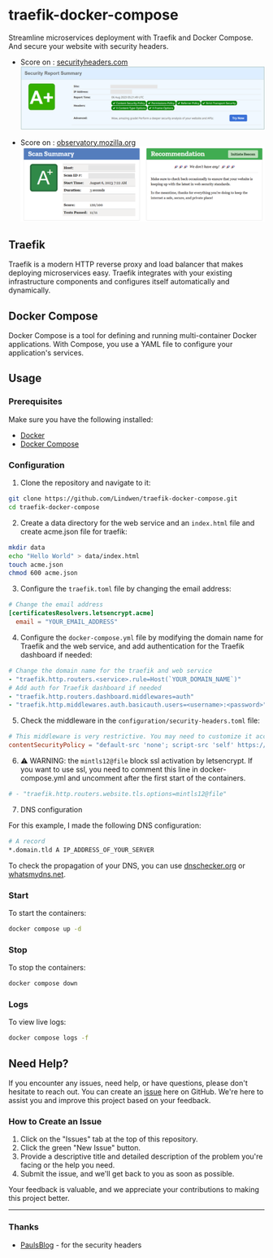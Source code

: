 # traefik-docker-compose

Streamline microservices deployment with Traefik and Docker Compose.
And secure your website with security headers.

* Score on : [securityheaders.com](https://securityheaders.com/)
![securityheaders_score](docs/img/securityheaders_score.png)

* Score on : [observatory.mozilla.org](https://observatory.mozilla.org/)
![observatory_score](docs/img/observatory_score.png)

## Traefik

Traefik is a modern HTTP reverse proxy and load balancer that makes deploying microservices easy. Traefik integrates with your existing infrastructure components and configures itself automatically and dynamically.

## Docker Compose

Docker Compose is a tool for defining and running multi-container Docker applications. With Compose, you use a YAML file to configure your application's services.

## Usage

### Prerequisites

Make sure you have the following installed:

- [Docker](https://docs.docker.com/get-docker/)
- [Docker Compose](https://docs.docker.com/compose/install/)

### Configuration

1. Clone the repository and navigate to it:

```bash
git clone https://github.com/Lindwen/traefik-docker-compose.git
cd traefik-docker-compose
```

2. Create a data directory for the web service and an `index.html` file and create acme.json file for traefik:

```bash
mkdir data
echo "Hello World" > data/index.html
touch acme.json
chmod 600 acme.json
```

3. Configure the `traefik.toml` file by changing the email address:

```toml
# Change the email address
[certificatesResolvers.letsencrypt.acme]
  email = "YOUR_EMAIL_ADDRESS"
```

4. Configure the `docker-compose.yml` file by modifying the domain name for Traefik and the web service, and add authentication for the Traefik dashboard if needed:

```yml
# Change the domain name for the traefik and web service
- "traefik.http.routers.<service>.rule=Host(`YOUR_DOMAIN_NAME`)"
# Add auth for Traefik dashboard if needed
- "traefik.http.routers.dashboard.middlewares=auth"
- "traefik.http.middlewares.auth.basicauth.users=<username>:<password>"
```

5. Check the middleware in the `configuration/security-headers.toml` file:

```toml
# This middleware is very restrictive. You may need to customize it according to your needs, but it's a good starting point to secure your website and the Traefik dashboard.
contentSecurityPolicy = "default-src 'none'; script-src 'self' https://traefik.github.io; connect-src 'self'; img-src 'self' data:; style-src 'self'; font-src 'self'; object-src 'none'; frame-ancestors 'none'; form-action 'none'; base-uri 'none';"
```

6. ⚠️ WARNING: the `mintls12@file` block ssl activation by letsencrypt.
If you want to use ssl, you need to comment this line in docker-compose.yml and uncomment after the first start of the containers.

```toml
# - "traefik.http.routers.website.tls.options=mintls12@file"
```

7. DNS configuration

For this example, I made the following DNS configuration:

```bash
# A record
*.domain.tld A IP_ADDRESS_OF_YOUR_SERVER
```
To check the propagation of your DNS, you can use [dnschecker.org](https://dnschecker.org/) or [whatsmydns.net](https://www.whatsmydns.net/).

### Start

To start the containers:

```bash
docker compose up -d
```

### Stop

To stop the containers:

```bash
docker compose down
```

### Logs

To view live logs:

```bash
docker compose logs -f
```

## Need Help?

If you encounter any issues, need help, or have questions, please don't hesitate to reach out. You can create an [issue](https://github.com/Lindwen/traefik-docker-compose/issues/new) here on GitHub. We're here to assist you and improve this project based on your feedback.

### How to Create an Issue

1. Click on the "Issues" tab at the top of this repository.
2. Click the green "New Issue" button.
3. Provide a descriptive title and detailed description of the problem you're facing or the help you need.
4. Submit the issue, and we'll get back to you as soon as possible.

Your feedback is valuable, and we appreciate your contributions to making this project better.

---

### Thanks

* [PaulsBlog](https://www.paulsblog.dev/harden-your-website-with-traefik-and-security-headers/) - for the security headers